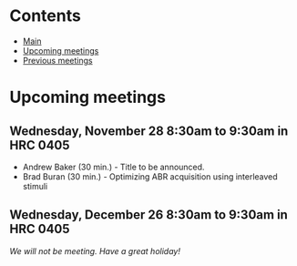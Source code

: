 # Contents

* [Main](index.md)
* [Upcoming meetings](upcoming.md)
* [Previous meetings](prior.md)

# Upcoming meetings

## Wednesday, November 28 8:30am to 9:30am in HRC 0405
* Andrew Baker (30 min.) - Title to be announced.
* Brad Buran (30 min.) - Optimizing ABR acquisition using interleaved stimuli

## Wednesday, December 26 8:30am to 9:30am in HRC 0405
*We will not be meeting. Have a great holiday!*
